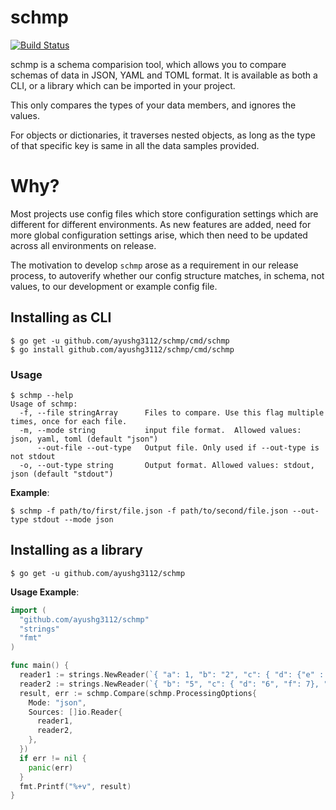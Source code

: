 # schmp
[![Build Status](https://travis-ci.org/AyushG3112/schmp.svg?branch=master)](https://travis-ci.org/AyushG3112/schmp)

schmp is a schema comparision tool, which allows you to compare schemas of data in JSON, YAML and TOML format.
It is available as both a CLI, or a library which can be imported in your project.

This only compares the types of your data members, and ignores the values.

For objects or dictionaries, it traverses nested objects, as long as the type of that specific key is same in all the data samples provided.


# Why? 

Most projects use config files which store configuration settings which are different for different environments.
As new features are added, need for more global configuration settings arise, which then need to be updated across all environments on release.

The motivation to develop `schmp` arose as a requirement in our release process, to autoverify whether our config structure matches, in schema, not values, to our development or example config file.


## Installing as CLI

``` console
$ go get -u github.com/ayushg3112/schmp/cmd/schmp
$ go install github.com/ayushg3112/schmp/cmd/schmp
```


### Usage

```
$ schmp --help
Usage of schmp:
  -f, --file stringArray      Files to compare. Use this flag multiple times, once for each file.
  -m, --mode string           input file format.  Allowed values: json, yaml, toml (default "json")
      --out-file --out-type   Output file. Only used if --out-type is not stdout
  -o, --out-type string       Output format. Allowed values: stdout, json (default "stdout")
```

**Example**:

```
$ schmp -f path/to/first/file.json -f path/to/second/file.json --out-type stdout --mode json
```


## Installing as a library

``` console
$ go get -u github.com/ayushg3112/schmp
```

**Usage Example**:

``` go
import (
  "github.com/ayushg3112/schmp"
  "strings"
  "fmt"
)

func main() {
  reader1 := strings.NewReader(`{ "a": 1, "b": "2", "c": { "d": {"e" : 3}, "f": 4}}`)
  reader2 := strings.NewReader(`{ "b": "5", "c": { "d": "6", "f": 7}, "g": null}`)
  result, err := schmp.Compare(schmp.ProcessingOptions{
    Mode: "json",
    Sources: []io.Reader{
      reader1,
      reader2,
    },
  })
  if err != nil {
    panic(err)
  }
  fmt.Printf("%+v", result)
}
```